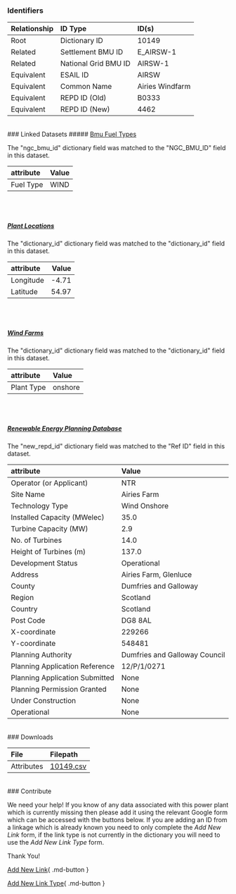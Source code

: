 ### Identifiers

| Relationship   | ID Type              | ID(s)           |
|:---------------|:---------------------|:----------------|
| Root           | Dictionary ID        | 10149           |
| Related        | Settlement BMU ID    | E_AIRSW-1       |
| Related        | National Grid BMU ID | AIRSW-1         |
| Equivalent     | ESAIL ID             | AIRSW           |
| Equivalent     | Common Name          | Airies Windfarm |
| Equivalent     | REPD ID (Old)        | B0333           |
| Equivalent     | REPD ID (New)        | 4462            |

<br>
### Linked Datasets
##### <a href="https://osuked.github.io/Power-Station-Dictionary/datasets/bmu-fuel-types">Bmu Fuel Types</a>



The "ngc_bmu_id" dictionary field was matched to the "NGC_BMU_ID" field in this dataset.

| attribute   | Value   |
|:------------|:--------|
| Fuel Type   | WIND    |

<br><br>
##### <a href="https://osuked.github.io/Power-Station-Dictionary/datasets/plant-locations">Plant Locations</a>



The "dictionary_id" dictionary field was matched to the "dictionary_id" field in this dataset.

| attribute   |   Value |
|:------------|--------:|
| Longitude   |   -4.71 |
| Latitude    |   54.97 |

<br><br>
##### <a href="https://osuked.github.io/Power-Station-Dictionary/datasets/wind-farms">Wind Farms</a>



The "dictionary_id" dictionary field was matched to the "dictionary_id" field in this dataset.

| attribute   | Value   |
|:------------|:--------|
| Plant Type  | onshore |

<br><br>
##### <a href="https://osuked.github.io/Power-Station-Dictionary/datasets/renewable-energy-planning-database">Renewable Energy Planning Database</a>



The "new_repd_id" dictionary field was matched to the "Ref ID" field in this dataset.

| attribute                      | Value                         |
|:-------------------------------|:------------------------------|
| Operator (or Applicant)        | NTR                           |
| Site Name                      | Airies Farm                   |
| Technology Type                | Wind Onshore                  |
| Installed Capacity (MWelec)    | 35.0                          |
| Turbine Capacity (MW)          | 2.9                           |
| No. of Turbines                | 14.0                          |
| Height of Turbines (m)         | 137.0                         |
| Development Status             | Operational                   |
| Address                        | Airies Farm, Glenluce         |
| County                         | Dumfries and Galloway         |
| Region                         | Scotland                      |
| Country                        | Scotland                      |
| Post Code                      | DG8 8AL                       |
| X-coordinate                   | 229266                        |
| Y-coordinate                   | 548481                        |
| Planning Authority             | Dumfries and Galloway Council |
| Planning Application Reference | 12/P/1/0271                   |
| Planning Application Submitted | None                          |
| Planning Permission Granted    | None                          |
| Under Construction             | None                          |
| Operational                    | None                          |


<br>
### Downloads


| File       | Filepath                                                                              |
|:-----------|:--------------------------------------------------------------------------------------|
| Attributes | [10149.csv](https://osuked.github.io/Power-Station-Dictionary/object_attrs/10149.csv) |


<br>
### Contribute

We need your help! If you know of any data associated with this power plant which is currently missing then please add it using the relevant Google form which can be accessed with the buttons below.  If you are adding an ID from a linkage which is already known you need to only complete the *Add New Link* form, if the link type is not currently in the dictionary you will need to use the *Add New Link Type* form.

Thank You!

[Add New Link](https://docs.google.com/forms/d/e/1FAIpQLSc5jRsQ7NgiLLXbwo9PUdwTQyuqbRwThltG56-o6NVSe7E_nw/viewform?usp=pp_url&entry.251912331=10149){ .md-button }

[Add New Link Type](https://docs.google.com/forms/d/e/1FAIpQLSdQfLmfOR0Vw4Z7gDQAIhBbqIifd1RuSFPKmDQpROhOqjo7ew/viewform?usp=pp_url&entry.2141539628=10149){ .md-button }